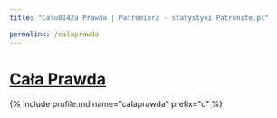 ```yaml
---
title: "Ca\u0142a Prawda | Patromierz - statystyki Patronite.pl"

permalink: /calaprawda
---
```


# [Cała Prawda](https://patronite.pl/calaprawda)

{% include profile.md name="calaprawda" prefix="c" %}
